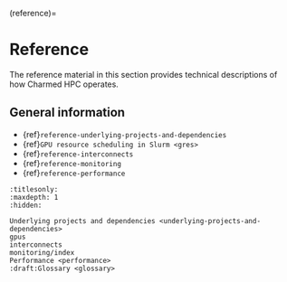 (reference)=
# Reference

The reference material in this section provides technical descriptions of how
Charmed HPC operates.

## General information

- {ref}`reference-underlying-projects-and-dependencies`
- {ref}`GPU resource scheduling in Slurm <gres>`
- {ref}`reference-interconnects`
- {ref}`reference-monitoring`
- {ref}`reference-performance`
<!-- - {ref}`reference-glossary` -->


```{filtered-toctree}
:titlesonly:
:maxdepth: 1
:hidden:

Underlying projects and dependencies <underlying-projects-and-dependencies>
gpus
interconnects
monitoring/index
Performance <performance>
:draft:Glossary <glossary>

```
